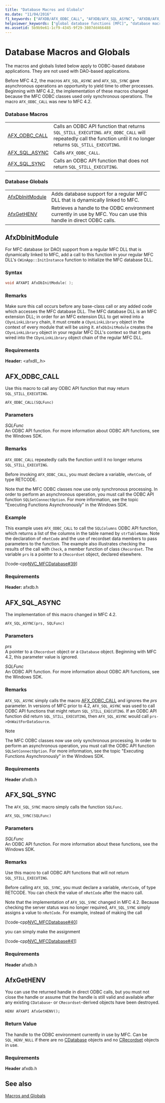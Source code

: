 ```yaml
---
title: "Database Macros and Globals"
ms.date: "11/04/2016"
f1_keywords: ["AFXDB/AFX_ODBC_CALL", "AFXDB/AFX_SQL_ASYNC", "AFXDB/AFX_SQL_SYNC", "AFXDB/AfxGetHENV"]
helpviewer_keywords: ["global database functions [MFC]", "database macros [MFC]", "database globals [MFC]", "global functions [MFC], database functions", "macros [MFC], MFC database"]
ms.assetid: 5b9b9e61-1cf9-4345-9f29-3807dd466488
---
```

# Database Macros and Globals

The macros and globals listed below apply to ODBC-based database applications. They are not used with DAO-based applications.

Before MFC 4.2, the macros `AFX_SQL_ASYNC` and `AFX_SQL_SYNC` gave asynchronous operations an opportunity to yield time to other processes. Beginning with MFC 4.2, the implementation of these macros changed because the MFC ODBC classes used only synchronous operations. The macro `AFX_ODBC_CALL` was new to MFC 4.2.

### Database Macros

|||
|-|-|
|[AFX_ODBC_CALL](#afx_odbc_call)|Calls an ODBC API function that returns `SQL_STILL_EXECUTING`. `AFX_ODBC_CALL` will repeatedly call the function until it no longer returns `SQL_STILL_EXECUTING`.|
|[AFX_SQL_ASYNC](#afx_sql_async)|Calls `AFX_ODBC_CALL`.|
|[AFX_SQL_SYNC](#afx_sql_sync)|Calls an ODBC API function that does not return `SQL_STILL_EXECUTING`.|

### Database Globals

|||
|-|-|
|[AfxDbInitModule](#afxdbinitmodule)|Adds database support for a regular MFC DLL that is dynamically linked to MFC.|
|[AfxGetHENV](#afxgethenv)|Retrieves a handle to the ODBC environment currently in use by MFC. You can use this handle in direct ODBC calls.|

## <a name="afxdbinitmodule"></a> AfxDbInitModule

For MFC database (or DAO) support from a regular MFC DLL that is dynamically linked to MFC, add a call to this function in your regular MFC DLL's `CWinApp::InitInstance` function to initialize the MFC database DLL.

### Syntax

```cpp
void AFXAPI AfxDbInitModule( );
```

### Remarks

Make sure this call occurs before any base-class call or any added code which accesses the MFC database DLL. The MFC database DLL is an MFC extension DLL; in order for an MFC extension DLL to get wired into a `CDynLinkLibrary` chain, it must create a `CDynLinkLibrary` object in the context of every module that will be using it. `AfxDbInitModule` creates the `CDynLinkLibrary` object in your regular MFC DLL's context so that it gets wired into the `CDynLinkLibrary` object chain of the regular MFC DLL.

### Requirements

**Header:** \<afxdll_.h>

## <a name="afx_odbc_call"></a> AFX_ODBC_CALL

Use this macro to call any ODBC API function that may return `SQL_STILL_EXECUTING`.

```
AFX_ODBC_CALL(SQLFunc)
```

### Parameters

*SQLFunc*<br/>
An ODBC API function. For more information about ODBC API functions, see the Windows SDK.

### Remarks

`AFX_ODBC_CALL` repeatedly calls the function until it no longer returns `SQL_STILL_EXECUTING`.

Before invoking `AFX_ODBC_CALL`, you must declare a variable, `nRetCode`, of type RETCODE.

Note that the MFC ODBC classes now use only synchronous processing. In order to perform an asynchronous operation, you must call the ODBC API function `SQLSetConnectOption`. For more information, see the topic "Executing Functions Asynchronously" in the Windows SDK.

### Example

This example uses `AFX_ODBC_CALL` to call the `SQLColumns` ODBC API function, which returns a list of the columns in the table named by `strTableName`. Note the declaration of `nRetCode` and the use of recordset data members to pass parameters to the function. The example also illustrates checking the results of the call with `Check`, a member function of class `CRecordset`. The variable `prs` is a pointer to a `CRecordset` object, declared elsewhere.

[!code-cpp[NVC_MFCDatabase#39](../../mfc/codesnippet/cpp/database-macros-and-globals_1.cpp)]

### Requirements

**Header:** afxdb.h

## <a name="afx_sql_async"></a> AFX_SQL_ASYNC

The implementation of this macro changed in MFC 4.2.

```
AFX_SQL_ASYNC(prs, SQLFunc)
```

### Parameters

*prs*<br/>
A pointer to a `CRecordset` object or a `CDatabase` object. Beginning with MFC 4.2, this parameter value is ignored.

*SQLFunc*<br/>
An ODBC API function. For more information about ODBC API functions, see the Windows SDK.

### Remarks

`AFX_SQL_ASYNC` simply calls the macro [AFX_ODBC_CALL](#afx_odbc_call) and ignores the *prs* parameter. In versions of MFC prior to 4.2, `AFX_SQL_ASYNC` was used to call ODBC API functions that might return `SQL_STILL_EXECUTING`. If an ODBC API function did return `SQL_STILL_EXECUTING`, then `AFX_SQL_ASYNC` would call `prs->OnWaitForDataSource`.

> [!NOTE]
> The MFC ODBC classes now use only synchronous processing. In order to perform an asynchronous operation, you must call the ODBC API function `SQLSetConnectOption`. For more information, see the topic "Executing Functions Asynchronously" in the Windows SDK.

### Requirements

  **Header** afxdb.h

## <a name="afx_sql_sync"></a> AFX_SQL_SYNC

The `AFX_SQL_SYNC` macro simply calls the function `SQLFunc`.

```
AFX_SQL_SYNC(SQLFunc)
```

### Parameters

*SQLFunc*<br/>
An ODBC API function. For more information about these functions, see the Windows SDK.

### Remarks

Use this macro to call ODBC API functions that will not return `SQL_STILL_EXECUTING`.

Before calling `AFX_SQL_SYNC`, you must declare a variable, `nRetCode`, of type RETCODE. You can check the value of `nRetCode` after the macro call.

Note that the implementation of `AFX_SQL_SYNC` changed in MFC 4.2. Because checking the server status was no longer required, `AFX_SQL_SYNC` simply assigns a value to `nRetCode`. For example, instead of making the call

[!code-cpp[NVC_MFCDatabase#40](../../mfc/codesnippet/cpp/database-macros-and-globals_2.cpp)]

you can simply make the assignment

[!code-cpp[NVC_MFCDatabase#41](../../mfc/codesnippet/cpp/database-macros-and-globals_3.cpp)]

### Requirements

  **Header** afxdb.h

## <a name="afxgethenv"></a> AfxGetHENV

You can use the returned handle in direct ODBC calls, but you must not close the handle or assume that the handle is still valid and available after any existing `CDatabase`- or `CRecordset`-derived objects have been destroyed.

```
HENV AFXAPI AfxGetHENV();
```

### Return Value

The handle to the ODBC environment currently in use by MFC. Can be `SQL_HENV_NULL` if there are no [CDatabase](../../mfc/reference/cdatabase-class.md) objects and no [CRecordset](../../mfc/reference/crecordset-class.md) objects in use.

### Requirements

  **Header** afxdb.h

## See also

[Macros and Globals](../../mfc/reference/mfc-macros-and-globals.md)
